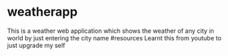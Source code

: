# weatherapp
This is a weather web application which shows the weather of any city in world by just entering the city name 
#resources
Learnt this from youtube to just upgrade my self
